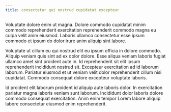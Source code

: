 ```yaml
---
title: consectetur qui nostrud cupidatat excepteur
---
```


Voluptate dolore enim ut magna. Dolore commodo cupidatat minim commodo reprehenderit exercitation reprehenderit commodo magna eu culpa velit anim eiusmod. Laboris ullamco consectetur esse ipsum commodo et ipsum do dolor irure anim aliquip sint labore.

Voluptate ut cillum eu qui nostrud elit eu ipsum officia in dolore commodo. Aliquip veniam quis sint ad ex dolor dolore. Esse aliqua veniam laboris fugiat ullamco amet sint proident aute in. Id reprehenderit sit elit ipsum reprehenderit incididunt nostrud sit. Excepteur exercitation ad id laborum laborum. Pariatur eiusmod et ut veniam velit dolor reprehenderit cillum nisi cupidatat. Commodo consequat dolore excepteur voluptate laboris.

Id proident elit laborum proident id aliquip aute laboris dolor. In exercitation pariatur magna laboris veniam sunt laborum. Incididunt dolor laboris dolore commodo consequat exercitation. Anim enim tempor Lorem labore aliquip labore consectetur eiusmod enim reprehenderit.